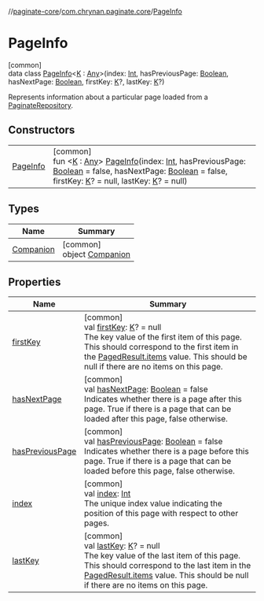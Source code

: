 //[paginate-core](../../../index.md)/[com.chrynan.paginate.core](../index.md)/[PageInfo](index.md)

# PageInfo

[common]\
data class [PageInfo](index.md)&lt;[K](index.md) : [Any](https://kotlinlang.org/api/latest/jvm/stdlib/kotlin/-any/index.html)&gt;(index: [Int](https://kotlinlang.org/api/latest/jvm/stdlib/kotlin/-int/index.html), hasPreviousPage: [Boolean](https://kotlinlang.org/api/latest/jvm/stdlib/kotlin/-boolean/index.html), hasNextPage: [Boolean](https://kotlinlang.org/api/latest/jvm/stdlib/kotlin/-boolean/index.html), firstKey: [K](index.md)?, lastKey: [K](index.md)?)

Represents information about a particular page loaded from a [PaginateRepository](../-paginate-repository/index.md).

## Constructors

| | |
|---|---|
| [PageInfo](-page-info.md) | [common]<br>fun &lt;[K](index.md) : [Any](https://kotlinlang.org/api/latest/jvm/stdlib/kotlin/-any/index.html)&gt; [PageInfo](-page-info.md)(index: [Int](https://kotlinlang.org/api/latest/jvm/stdlib/kotlin/-int/index.html), hasPreviousPage: [Boolean](https://kotlinlang.org/api/latest/jvm/stdlib/kotlin/-boolean/index.html) = false, hasNextPage: [Boolean](https://kotlinlang.org/api/latest/jvm/stdlib/kotlin/-boolean/index.html) = false, firstKey: [K](index.md)? = null, lastKey: [K](index.md)? = null) |

## Types

| Name | Summary |
|---|---|
| [Companion](-companion/index.md) | [common]<br>object [Companion](-companion/index.md) |

## Properties

| Name | Summary |
|---|---|
| [firstKey](first-key.md) | [common]<br>val [firstKey](first-key.md): [K](index.md)? = null<br>The key value of the first item of this page. This should correspond to the first item in the [PagedResult.items](../-paged-result/items.md) value. This should be null if there are no items on this page. |
| [hasNextPage](has-next-page.md) | [common]<br>val [hasNextPage](has-next-page.md): [Boolean](https://kotlinlang.org/api/latest/jvm/stdlib/kotlin/-boolean/index.html) = false<br>Indicates whether there is a page after this page. True if there is a page that can be loaded after this page, false otherwise. |
| [hasPreviousPage](has-previous-page.md) | [common]<br>val [hasPreviousPage](has-previous-page.md): [Boolean](https://kotlinlang.org/api/latest/jvm/stdlib/kotlin/-boolean/index.html) = false<br>Indicates whether there is a page before this page. True if there is a page that can be loaded before this page, false otherwise. |
| [index](--index--.md) | [common]<br>val [index](--index--.md): [Int](https://kotlinlang.org/api/latest/jvm/stdlib/kotlin/-int/index.html)<br>The unique index value indicating the position of this page with respect to other pages. |
| [lastKey](last-key.md) | [common]<br>val [lastKey](last-key.md): [K](index.md)? = null<br>The key value of the last item of this page. This should correspond to the last item in the [PagedResult.items](../-paged-result/items.md) value. This should be null if there are no items on this page. |
